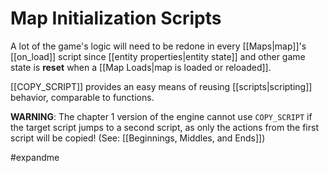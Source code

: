 # Map Initialization Scripts

A lot of the game's logic will need to be redone in every [[Maps|map]]'s [[on_load]] script since [[entity properties|entity state]] and other game state is **reset** when a [[Map Loads|map is loaded or reloaded]].

[[COPY_SCRIPT]] provides an easy means of reusing [[scripts|scripting]] behavior, comparable to functions.

**WARNING**: The chapter 1 version of the engine cannot use `COPY_SCRIPT` if the target script jumps to a second script, as only the actions from the first script will be copied! (See: [[Beginnings, Middles, and Ends]])

#expandme 
